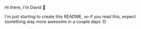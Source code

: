 Hi there, I'm David 👋


I'm just starting to create this README, so if you read this, expect something way more awesome in a couple days :D
<!--
**drestrep42/drestrep42** is a ✨ _special_ ✨ repository because its `README.md` (this file) appears on your GitHub profile.

Here are some ideas to get you started:

- 🔭 I’m currently working on ...
- 🌱 I’m currently learning ...
- 👯 I’m looking to collaborate on ...
- 🤔 I’m looking for help with ...
- 💬 Ask me about ...
- 📫 How to reach me: ...
- 😄 Pronouns: ...
- ⚡ Fun fact: ...
 ![Gmail](https://img.shields.io/badge/Gmail-D14836?style=for-the-badge&logo=gmail&logoColor=white)
-->


